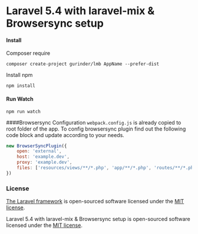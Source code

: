 # Laravel 5.4 with laravel-mix & Browsersync setup

#### Install
Composer require

	composer create-project gurinder/lmb AppName --prefer-dist
	
Install npm

	npm install
	
#### Run Watch
	npm run watch
	
####Browsersync Configuration
`webpack.config.js` is already copied to root folder of the app. To config browsersync plugin find out the following code block and update according to your needs.

```javascript
new BrowserSyncPlugin({
	open: 'external',
	host: 'example.dev',
	proxy: 'example.dev',
	files: ['resources/views/**/*.php', 'app/**/*.php', 'routes/**/*.php']
})
```


### License
[The Laravel framework](https://github.com/laravel/laravel) is open-sourced software licensed under the [MIT license](http://opensource.org/licenses/MIT).

Laravel 5.4 with laravel-mix & Browsersync setup  is open-sourced software licensed under the [MIT license](http://opensource.org/licenses/MIT).
